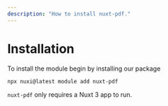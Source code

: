 ```yaml
---
description: "How to install nuxt-pdf."
---
```


# Installation

To install the module begin by installing our package
```bash
npx nuxi@latest module add nuxt-pdf
```

`nuxt-pdf` only requires a Nuxt 3 app to run.
